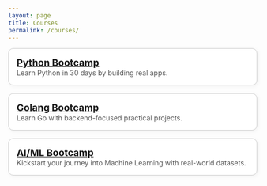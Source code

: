 ```yaml
---
layout: page
title: Courses
permalink: /courses/
---
```


<style>
.course-cards {
  display: grid;
  grid-template-columns: repeat(auto-fit, minmax(250px, 1fr));
  gap: 1rem;
}
.course-card {
  border: 1px solid #ccc;
  border-radius: 10px;
  padding: 1rem;
  background: var(--bg-card, #fff);
  box-shadow: 2px 2px 8px rgba(0,0,0,0.05);
  transition: transform 0.2s;
}
.course-card:hover {
  transform: translateY(-5px);
}
.course-title {
  font-weight: bold;
  font-size: 1.2rem;
  color: var(--text-heading, #000);
}
.course-desc {
  color: var(--text-body, #555);
}
</style>

<div class="course-cards">
  <div class="course-card">
    <div class="course-title"><a href="/python-bootcamp/">Python Bootcamp</a></div>
    <div class="course-desc">Learn Python in 30 days by building real apps.</div>
  </div>
  <div class="course-card">
    <div class="course-title"><a href="/golang-bootcamp/">Golang Bootcamp</a></div>
    <div class="course-desc">Learn Go with backend-focused practical projects.</div>
  </div>
  <div class="course-card">
    <div class="course-title"><a href="/ai-ml-bootcamp/">AI/ML Bootcamp</a></div>
    <div class="course-desc">Kickstart your journey into Machine Learning with real-world datasets.</div>
  </div>
</div>

